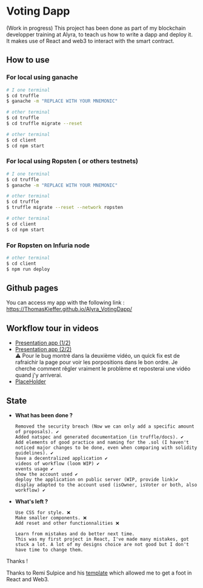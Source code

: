 # Voting Dapp

(Work in progress)
This project has been done as part of my blockchain developper training at Alyra, to teach us how to write a dapp and deploy it.
It makes use of React and web3 to interact with the smart contract.

## How to use

### For local using ganache

```sh
# I one terminal
$ cd truffle
$ ganache -m "REPLACE WITH YOUR MNEMONIC"
```

```sh
# other terminal
$ cd truffle
$ cd truffle migrate --reset
```

```sh
# other terminal
$ cd client
$ cd npm start
```

### For local using Ropsten ( or others testnets)

```sh
# I one terminal
$ cd truffle
$ ganache -m "REPLACE WITH YOUR MNEMONIC"
```

```sh
# other terminal
$ cd truffle
$ truffle migrate --reset --network ropsten
```

```sh
# other terminal
$ cd client
$ cd npm start
```

### For Ropsten on Infuria node

```sh
# other terminal
$ cd client
$ npm run deploy
```

## Github pages

You can access my app with the following link : 
<a href="https://ThomasKieffer.github.io/Alyra_VotingDapp/">https://ThomasKieffer.github.io/Alyra_VotingDapp/</a>


## Workflow tour in videos

<ul>
    <li><a href="https://www.loom.com/share/686998148fb4466caea45fce3aed6f6f">Presentation app (1/2)</a></li>
    <li><a href="https://www.loom.com/share/8851ebd37b6b4ee7ab21f654bdb1657f">Presentation app (2/2)</a></li>
⚠️ Pour le bug montré dans la deuxième vidéo, un quick fix est de rafraichir la page pour voir les porpositions dans le bon ordre.
    Je cherche comment rêgler vraiment le problème et reposterai une vidéo quand j'y arriverai.
    <li><a href="https://www.kickassfacts.com/wp-content/uploads/2016/02/Animals.jpg">PlaceHolder</a></li>
</ul>

## State

- __What has been done ?__

      Removed the security breach (Now we can only add a specific amount of proposals). ✔️
      Added natspec and generated documentation (in truffle/docs). ✔️
      Add elements of good practice and naming for the .sol (I haven't noticed major changes to be done, even when comparing with solidity guidelines). ✔️
      have a decentralized application ✔️
      videos of workflow (loom WIP) ✔️
      events usage ✔️
      show the account used ✔️
      deploy the application on public server (WIP, provide link)✔️
      display adapted to the account used (isOwner, isVoter or both, also workflow) ✔️

- __What's left ?__

      Use CSS for style. ❌
      Make smaller components. ❌
      Add reset and other functionnalities ❌

      Learn from mistakes and do better next time.
      This was my first project in React, I've made many mistakes, got stuck a lot. A lot of my designs choice are not good but I don't have time to change them.
      

Thanks !

  Thanks to Remi Sulpice and his <a href="https://github.com/Remitekky/Developpeur-Ethereum-Template/blob/master/6_Dapp/reactTruffleLegacy/client/src/App.js">template</a> which allowed me to get a foot in React and Web3.
